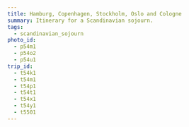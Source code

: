```yaml
---
title: Hamburg, Copenhagen, Stockholm, Oslo and Cologne
summary: Itinerary for a Scandinavian sojourn.
tags:
  - scandinavian_sojourn
photo_id:
  - p54m1
  - p54o2
  - p54u1
trip_id:
  - t54k1
  - t54m1
  - t54p1
  - t54t1
  - t54x1
  - t54y1
  - t5501
---
```

